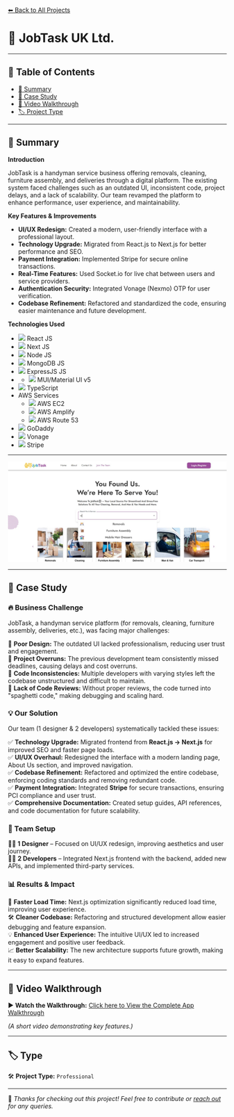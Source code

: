 [⬅ Back to All Projects](../README.md#jobtask-uk-ltd)

# 📌 JobTask UK Ltd.

---

## 📖 Table of Contents  

- [📖 Summary](#-summary)  
- [📑 Case Study](#-case-study)  
- [🎥 Video Walkthrough](#-video-walkthrough)  
- [🏷 Project Type](#-type)  

---

## 📖 Summary  

**Introduction**

JobTask is a handyman service business offering removals, cleaning, furniture assembly, and deliveries through a digital platform. The existing system faced challenges such as an outdated UI, inconsistent code, project delays, and a lack of scalability. Our team revamped the platform to enhance performance, user experience, and maintainability.

**Key Features & Improvements**

- **UI/UX Redesign:** Created a modern, user-friendly interface with a professional layout.
- **Technology Upgrade:** Migrated from React.js to Next.js for better performance and SEO.
- **Payment Integration:** Implemented Stripe for secure online transactions.
- **Real-Time Features:** Used Socket.io for live chat between users and service providers.
- **Authentication Security:** Integrated Vonage (Nexmo) OTP for user verification.
- **Codebase Refinement:** Refactored and standardized the code, ensuring easier maintenance and future development.

**Technologies Used**

- <img src="https://encrypted-tbn0.gstatic.com/images?q=tbn:ANd9GcSlGmKtrnxElpqw3AExKXPWWBulcwjlvDJa1Q&s" width="20px"> React JS
- <img src="https://encrypted-tbn0.gstatic.com/images?q=tbn:ANd9GcT-8_YuI-40uCn2rzzrmifB-AQfdFuX0xsGvA&s" width="20px"> Next JS
- <img src="https://w1.pngwing.com/pngs/885/534/png-transparent-green-grass-nodejs-javascript-react-mean-angularjs-logo-symbol-thumbnail.png" width="20px"> Node JS
- <img src="https://cdn.worldvectorlogo.com/logos/mongodb-icon-1-1.svg" width="20px"> MongoDB JS
- <img src="https://encrypted-tbn0.gstatic.com/images?q=tbn:ANd9GcR2_RY4COV565Nju7b4ZI5tsPkJQT1imxdFXg&s" width="20px"> ExpressJS JS
- - <img src="https://encrypted-tbn0.gstatic.com/images?q=tbn:ANd9GcT5eWKWtRacZBDc33NENsW-OdRQ9BNMgMOalg&s" width="20px"> MUI/Material UI v5
- <img src="https://upload.wikimedia.org/wikipedia/commons/thumb/4/4c/Typescript_logo_2020.svg/768px-Typescript_logo_2020.svg.png" width="20px"> TypeScript
- AWS Services
  - <img src="https://encrypted-tbn0.gstatic.com/images?q=tbn:ANd9GcSqX9ilNtkRJvMeancrBjulZLftBdDkc3rImQ&s" width="20px"> AWS EC2
  - <img src="https://encrypted-tbn0.gstatic.com/images?q=tbn:ANd9GcT2_cYJeSxI8-Za9ctB6OsGYL4Gislqs_CeEw&s" width="20px"> AWS Amplify
  - <img src="https://encrypted-tbn0.gstatic.com/images?q=tbn:ANd9GcRRDaThaXfXl7J5PbpaRYi6-D-k0Dg7aM43xw&s" width="20px"> AWS Route 53
- <img src="https://encrypted-tbn0.gstatic.com/images?q=tbn:ANd9GcS1mGkOt5_BUZ77gmxvEnDBN7FWSSEv3dtmgw&s" width="20px"> GoDaddy
- <img src="https://encrypted-tbn0.gstatic.com/images?q=tbn:ANd9GcT0umzknxSSbMcb6JY5pXIjxxcTHIedM1Y8gA&s" width="20px"> Vonage
- <img src="https://encrypted-tbn0.gstatic.com/images?q=tbn:ANd9GcTiqybNCvgAj4feiTj8BZ_5qZdFqJp4S07HOA&s" width="20px"> Stripe

---

<img src="./../assets/jobtask/JobTaskLogo.png">

---

## 📑 Case Study  

### 🔥 Business Challenge  

JobTask, a handyman service platform (for removals, cleaning, furniture assembly, deliveries, etc.), was facing major challenges:  

🔴 **Poor Design:** The outdated UI lacked professionalism, reducing user trust and engagement.  
🔴 **Project Overruns:** The previous development team consistently missed deadlines, causing delays and cost overruns.  
🔴 **Code Inconsistencies:** Multiple developers with varying styles left the codebase unstructured and difficult to maintain.  
🔴 **Lack of Code Reviews:** Without proper reviews, the code turned into "spaghetti code," making debugging and scaling hard.  

### 💡 Our Solution  

Our team (1 designer & 2 developers) systematically tackled these issues:  

✅ **Technology Upgrade:** Migrated frontend from **React.js → Next.js** for improved SEO and faster page loads.  
✅ **UI/UX Overhaul:** Redesigned the interface with a modern landing page, About Us section, and improved navigation.  
✅ **Codebase Refinement:** Refactored and optimized the entire codebase, enforcing coding standards and removing redundant code.  
✅ **Payment Integration:** Integrated **Stripe** for secure transactions, ensuring PCI compliance and user trust.  
✅ **Comprehensive Documentation:** Created setup guides, API references, and code documentation for future scalability.  

### 👥 Team Setup  

👨‍🎨 **1 Designer** – Focused on UI/UX redesign, improving aesthetics and user journey.  
👨‍💻 **2 Developers** – Integrated Next.js frontend with the backend, added new APIs, and implemented third-party services.  
  
### 📊 Results & Impact  

🚀 **Faster Load Time:** Next.js optimization significantly reduced load time, improving user experience.  
🛠 **Cleaner Codebase:** Refactoring and structured development allow easier debugging and feature expansion.  
💡 **Enhanced User Experience:** The intuitive UI/UX led to increased engagement and positive user feedback.  
📈 **Better Scalability:** The new architecture supports future growth, making it easy to expand features.  

---

## 🎥 Video Walkthrough  

▶ **Watch the Walkthrough:** [Click here to View the Complete App Walkthrough](https://drive.google.com/file/d/1jNTe1czXnS2xZpKDQoAzWaYydrLWtxhR/preview)  

*(A short video demonstrating key features.)*  

---

## 🏷 Type  

🛠 **Project Type:** `Professional`   

---

🚀 *Thanks for checking out this project! Feel free to contribute or [reach out](mailto:bhatti.asad99@gmail.com) for any queries.*  
```

